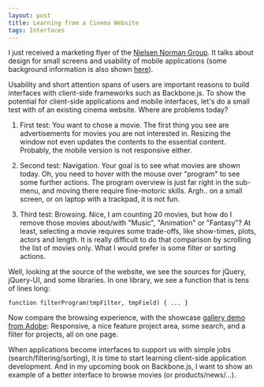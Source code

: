 ```yaml
---
layout: post
title: Learning from a Cinema Website
tags: Interfaces
---
```

I just received a marketing flyer of the [Nielsen Norman Group](http://www.nngroup.com/). It talks about design for small screens and usability of mobile applications (some background information is also shown [here](http://www.nngroup.com/articles/)).

Usability and short attention spans of users are important reasons to build interfaces with client-side frameworks such as Backbone.js. To show the potential for client-side applications and mobile interfaces, let's do a small test with of an existing cinema website. Where are problems today?

1. First test: You want to chose a movie. The first thing you see are advertisements for movies you are not interested in. Resizing the window not even updates the contents to the essential content. Probably, the mobile version is not responsive either.

2. Second test: Navigation. Your goal is to see what movies are shown today. Oh, you need to hover with the mouse over "program" to see some further actions. The program overview is just far right in the sub-menu, and moving there require fine-motoric skills. Argh.. on a small screen, or on laptop with a trackpad, it is not fun. 

3. Third test: Browsing. Nice, I am counting 20 movies, but how do I remove those movies about/with "Music", "Animation" or "Fantasy"? At least, selecting a movie requires some trade-offs, like show-times, plots, actors and length. It is really difficult to do that comparison by scrolling the list of movies only. What I would prefer is some filter or sorting actions.

Well, looking at the source of the website, we see the sources for jQuery, jQuery-UI, and some libraries. In one library, we see a function that is tens of lines long:

    function filterProgram(tmpFilter, tmpField) { ... }

Now compare the browsing experience, with the showcase [gallery demo from Adobe](http://dpsgallery.adobe.com/#/main): Responsive, a nice feature project area, some search, and a filter for projects, all on one page.

When applications become interfaces to support us with simple jobs (search/filtering/sorting), it is time to start learning client-side application development. And in my upcoming book on Backbone.js, I want to show an example of a better interface to browse movies (or products/news/...).

